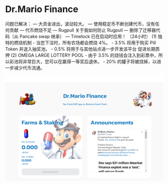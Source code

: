 # Dr.Mario Finance

问题已解决： — 大资金进出，波动较大。 — 使用稳定币不断创建代币，没有任何贡献 — 代币燃烧不足 — Rugpull
关于我如何防止 Rugpull — 删除了迁移器代码（从 Pancake swap 继承） — Timelock 已在启动时应用！ （24小时）
(1) 独特的燃烧机制 - 当您下注时，所有农场都会燃烧 4%。 - 3.5% 将用于购买 Pill Token 并送入抽奖池。 - 0.5% 将用于与其他站点进一步开发该平台 促进长期质押
(2) OMEGA LARGE LOTTERY POOL - 由于 3.5% 的烧钱会注入到彩票中，所以彩池将非常巨大，您可以在赢得一等奖后退休。 - 20% 的罐子将被烧掉，以进一步减少代币流通。

![drmariofinance-dapp-defi-bsc-image1_40c85763693e887e2c3dc4ed5f94217d](drmariofinance-dapp-defi-bsc-image1_40c85763693e887e2c3dc4ed5f94217d.png)
